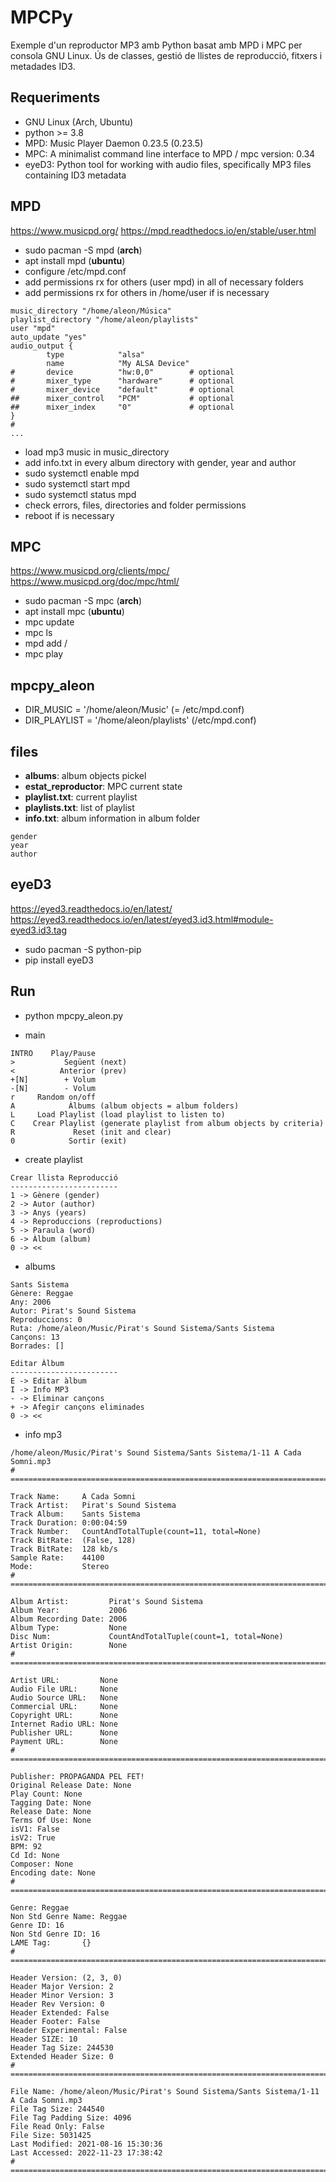 # MPCPy

Exemple d'un reproductor MP3 amb Python basat amb MPD i MPC per consola GNU Linux.
Ús de classes, gestió de llistes de reproducció, fitxers i metadades ID3.

## Requeriments

- GNU Linux (Arch, Ubuntu)
- python >= 3.8
- MPD: Music Player Daemon 0.23.5 (0.23.5)
- MPC: A minimalist command line interface to MPD / mpc version: 0.34
- eyeD3: Python tool for working with audio files, specifically MP3 files containing ID3 metadata

## MPD
https://www.musicpd.org/
https://mpd.readthedocs.io/en/stable/user.html

- sudo pacman -S mpd (**arch**)
- apt install mpd (**ubuntu**)
- configure /etc/mpd.conf
- add permissions rx for others (user mpd) in all of necessary folders
- add permissions rx for others in /home/user if is necessary
```
music_directory "/home/aleon/Música"
playlist_directory "/home/aleon/playlists"
user "mpd"
auto_update "yes"
audio_output {
        type            "alsa"
        name            "My ALSA Device"
#       device          "hw:0,0"        # optional
#       mixer_type      "hardware"      # optional
#       mixer_device    "default"       # optional
##      mixer_control   "PCM"           # optional
##      mixer_index     "0"             # optional
}
#
...
```
- load mp3 music in music_directory
- add info.txt in every album directory with gender, year and author 
- sudo systemctl enable mpd
- sudo systemctl start mpd
- sudo systemctl status mpd
- check errors, files, directories and folder permissions
- reboot if is necessary

## MPC
https://www.musicpd.org/clients/mpc/
https://www.musicpd.org/doc/mpc/html/

- sudo pacman -S mpc (**arch**)
- apt install mpc (**ubuntu**)
- mpc update
- mpc ls
- mpd add /
- mpc play

## mpcpy_aleon

- DIR_MUSIC = '/home/aleon/Music' (= /etc/mpd.conf)
- DIR_PLAYLIST = '/home/aleon/playlists' (/etc/mpd.conf)

## files

- **albums**: album objects pickel
- **estat_reproductor**: MPC current state
- **playlist.txt**: current playlist
- **playlists.txt**: list of playlist
- **info.txt**: album information in album folder
```
gender
year
author
```

## eyeD3
https://eyed3.readthedocs.io/en/latest/
https://eyed3.readthedocs.io/en/latest/eyed3.id3.html#module-eyed3.id3.tag

- sudo pacman -S python-pip
- pip install eyeD3


## Run

- python mpcpy_aleon.py

- main
```
INTRO    Play/Pause
>           Següent (next)
<          Anterior (prev)
+[N]        + Volum
-[N]        - Volum
r     Random on/off 
A            Àlbums (album objects = album folders)
L     Load Playlist (load playlist to listen to)
C    Crear Playlist (generate playlist from album objects by criteria)
R             Reset (init and clear)
0            Sortir (exit)
```

- create playlist
```
Crear llista Reproducció
------------------------
1 -> Gènere (gender)
2 -> Autor (author)
3 -> Anys (years)
4 -> Reproduccions (reproductions)
5 -> Paraula (word)
6 -> Àlbum (album)
0 -> <<
```

- albums
```
Sants Sistema
Gènere: Reggae
Any: 2006
Autor: Pirat's Sound Sistema
Reproduccions: 0
Ruta: /home/aleon/Music/Pirat's Sound Sistema/Sants Sistema
Cançons: 13
Borrades: []

Editar Àlbum
------------------------
E -> Editar àlbum
I -> Info MP3
- -> Eliminar cançons
+ -> Afegir cançons eliminades
0 -> <<
```

- info mp3
```
/home/aleon/Music/Pirat's Sound Sistema/Sants Sistema/1-11 A Cada Somni.mp3
# =============================================================================

Track Name:     A Cada Somni
Track Artist:   Pirat's Sound Sistema
Track Album:    Sants Sistema
Track Duration: 0:00:04:59
Track Number:   CountAndTotalTuple(count=11, total=None)
Track BitRate:  (False, 128)
Track BitRate:  128 kb/s
Sample Rate:    44100
Mode:           Stereo
# =============================================================================

Album Artist:         Pirat's Sound Sistema
Album Year:           2006
Album Recording Date: 2006
Album Type:           None
Disc Num:             CountAndTotalTuple(count=1, total=None)
Artist Origin:        None
# =============================================================================

Artist URL:         None
Audio File URL:     None
Audio Source URL:   None
Commercial URL:     None
Copyright URL:      None
Internet Radio URL: None
Publisher URL:      None
Payment URL:        None
# =============================================================================

Publisher: PROPAGANDA PEL FET!
Original Release Date: None
Play Count: None
Tagging Date: None
Release Date: None
Terms Of Use: None
isV1: False
isV2: True
BPM: 92
Cd Id: None
Composer: None
Encoding date: None
# =============================================================================

Genre: Reggae
Non Std Genre Name: Reggae
Genre ID: 16
Non Std Genre ID: 16
LAME Tag:       {}
# =============================================================================

Header Version: (2, 3, 0)
Header Major Version: 2
Header Minor Version: 3
Header Rev Version: 0
Header Extended: False
Header Footer: False
Header Experimental: False
Header SIZE: 10
Header Tag Size: 244530
Extended Header Size: 0
# =============================================================================

File Name: /home/aleon/Music/Pirat's Sound Sistema/Sants Sistema/1-11 A Cada Somni.mp3
File Tag Size: 244540
File Tag Padding Size: 4096
File Read Only: False
File Size: 5031425
Last Modified: 2021-08-16 15:30:36
Last Accessed: 2022-11-23 17:38:42
# =============================================================================
```
